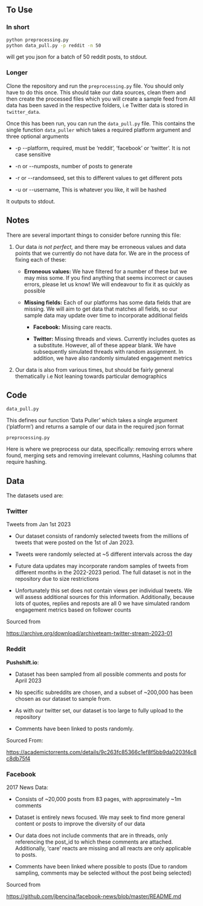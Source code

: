 
## To Use

### In short

```bash
python preprocessing.py
python data_pull.py -p reddit -n 50
```

will get you json for a batch of 50 reddit posts, to stdout.

### Longer

Clone the repository and run the `preprocessing.py` file. You should only have to do this once. This
should take our data sources, clean them and then create the
processed files which you will create a sample feed from
All data has been saved in the respective folders, i.e Twitter
data is stored in `twitter_data`.

Once this has been run, you can run the  `data_pull.py` file.
This contains the single function `data_puller` which takes a
required platform argument and three optional arguments

- -p --platform, required, must be ‘reddit’, ‘facebook’ or ’twitter’. It is
not case sensitive

- -n or --numposts, number of posts to generate

- -r or --randomseed, set this to different values to get different pots

- -u or --username, This is whatever you like, it will be hashed

It outputs to stdout.

## Notes

There are several important things to consider before running this
file:

1. Our data _is not perfect,_ and there may be erroneous values and
data points that we currently do not have data for. We are in the
process of fixing each of these:

    - **Erroneous values:** We have filtered for a number of these but
        we may miss some. If you find anything that seems incorrect or
        causes errors, please let us know! We will endeavour to fix it as
        quickly as possible

    - **Missing fields:** Each of our platforms has some data fields
        that are missing. We will aim to get data that matches all fields,
        so our sample data may update over time to incorporate additional
        fields

        - **Facebook:** Missing care reacts.

        - **Twitter:** Missing threads and views. Currently includes
        quotes as a substitute. However, all of these appear blank. We
        have subsequently simulated threads with random assignment. In addition,
        we have also randomly simulated engagement metrics

1. Our data is also from various times, but should be fairly general
thematically i.e Not leaning towards particular demographics

## Code

`data_pull.py`

This defines our function ‘Data Puller’ which takes a single
argument (‘platform’) and returns a sample of our data in the
required json format

`preprocessing.py`

Here is where we preprocess our data, specifically: removing errors where found, merging sets and removing irrelevant columns, Hashing columns that require hashing.

## Data

The datasets used are:

### Twitter

Tweets from Jan 1st 2023

- Our dataset consists of randomly selected tweets from the millions of
  tweets that were posted on the 1st of Jan 2023.

- Tweets were randomly selected at ~5 different intervals across the day

- Future data updates may incorporate random samples of tweets from
  different months in the 2022-2023 period. The full dataset is not in
  the repository due to size restrictions

- Unfortunately this set does not contain views per individual tweets.
  We will assess additional sources for this information. Additionally,
  because lots of quotes, replies and reposts are all 0 we have simulated
  random engagement metrics based on follower counts

Sourced from

  <https://archive.org/download/archiveteam-twitter-stream-2023-01>

### Reddit

  **Pushshift.io**:

- Dataset has been sampled from all possible comments and posts for
  April 2023

- No specific subreddits are chosen, and a subset of ~200,000 has been
  chosen as our dataset to sample from.

- As with our twitter set, our dataset is too large to fully upload to
  the repository

- Comments have been linked to posts randomly.

Sourced From:

  <https://academictorrents.com/details/9c263fc85366c1ef8f5bb9da0203f4c8c8db75f4>

### Facebook

  2017 News Data:

- Consists of ~20,000 posts from 83 pages, with approximately ~1m
  comments

- Dataset is entirely news focused. We may seek to find more general
  content or posts to improve the diversity of our data

- Our data does not include comments that are in threads, only
  referencing the post_id to which these comments are attached.
  Additionally, ‘care’ reacts are missing and all reacts are only
  applicable to posts.

- Comments have been linked where possible to posts (Due to random
  sampling, comments may be selected without the post being selected)

Sourced from

  <https://github.com/jbencina/facebook-news/blob/master/README.md>

